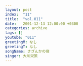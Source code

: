 ```yaml
---
layout: post
index:  "11"
title:  "vol.011"
date:   2001-12-13 12:00:00 +0300
categories: archive
tags: []
youtube: "011"
greetingM: なし
greetingT: なし
songName: さざんかの宿
singer: 大川栄策
---
```

